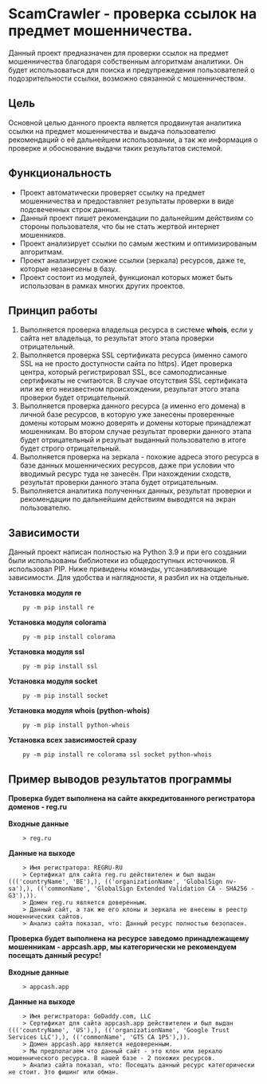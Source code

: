 # ScamCrawler - проверка ссылок на предмет мошенничества.
Данный проект предназначен для проверки ссылок на предмет мошенничества благодаря собственным алгоритмам аналитики. Он будет использоваться для поиска и предупрежедения пользователей о подозрительности ссылки, возможно связанной с мошенничеством.

## Цель
Основной целью данного проекта является продвинутая аналитика ссылки на предмет мошенничества и выдача пользователю рекомендаций о её дальнейшем использовании, а так же информация о проверке и обоснование выдачи таких результатов системой.

## Функциональность
* Проект автоматически проверяет ссылку на предмет мошенничества и предоставляет результаты проверки в виде подсвеченных строк данных.
* Данный проект пишет рекомендации по дальнейшим действиям со стороны пользователя, что бы не стать жертвой интернет мошенников.
* Проект анализирует ссылки по самым жестким и оптимизированым алгоритмам.
* Проект анализирует схожие ссылки (зеркала) ресурсов, даже те, которые незанесены в базу.
* Проект состоит из модулей, функционал которых может быть использован в рамках многих других проектов.

## Принцип работы
1. Выполняется проверка владельца ресурса в системе **whois**, если у сайта нет владельца, то результат этого этапа проверки отрицательный.
2. Выполняется проверка SSL сертификата ресурса (именно самого SSL на не просто доступности сайта по https). Идет проверка центра, который регистрировал SSL, все самоподписанные сертификаты не считаются. В случае отсутствия SSL сертификата или же его неизвестном происхождении, результат этого этапа проверки будет отрицательный.
3. Выполняется проверка данного ресурса (а именно его домена) в личной базе ресурсов, в которую уже занесены проверенные домены которым можно доверять и домены которые принадлежат мошенникам. Во втором случае результат проверки данного этапа будет отрицательный и резульат выданный пользователю в итоге будет строго отрицательный.
4. Выполняется проверка на зеркала - похожие адреса этого ресурса в базе данных мошеннических ресурсов, даже при условии что вводимый ресурс туда не занесён. При нахождении сходств, результат проверки данного этапа будет отрицательным.
5. Выполняется аналитика полученных данных, результат проверки и рекомендации по дальнейшим действиям выводятся на экран пользователю.

## Зависимости
Данный проект написан полностью на Python 3.9 и при его создании были использованы библиотеки из общедоступных источников. Я использовал PIP.
Ниже привидены команды, утсанавливающие зависимости. Для удобства и наглядности, я разбил их на отдельные.

**Установка модуля re**
```python3
	py -m pip install re
```

**Установка модуля colorama**
```python3
	py -m pip install colorama
```

**Установка модуля ssl**
```python3
	py -m pip install ssl
```

**Установка модуля socket**
```python3
	py -m pip install socket
```

**Установка модуля whois (python-whois)**
```python3
	py -m pip install python-whois
```

**Установка всех зависимостей сразу**
```python3
	py -m pip install re colorama ssl socket python-whois
```

## Пример выводов результатов программы 
**Проверка будет выполнена на сайте аккредитованного регистратора доменов - reg.ru** <br><br>
**Входные данные**
```
	> reg.ru
```
**Данные на выходе**
```
	> Имя регистратора: REGRU-RU
	> Сертификат для сайта reg.ru действителен и был выдан ((('countryName', 'BE'),), (('organizationName', 'GlobalSign nv-sa'),), (('commonName', 'GlobalSign Extended Validation CA - SHA256 - G3'),)).
	> Домен reg.ru является доверенным.
	> Данный сайт, а так же его клоны и зеркала не внесены в реестр мошеннических сайтов.
	> Анализ сайта показал, что: Данный ресурс полностью безопасен.
```

**Проверка будет выполнена на ресурсе заведомо принадлежащему мошенникам - appcash.app, мы категорически не рекомендуем посещать данный ресурс!** <br><br>
**Входные данные**
```
	> appcash.app
```
**Данные на выходе**
```
	> Имя регистратора: GoDaddy.com, LLC
	> Сертификат для сайта appcash.app действителен и был выдан ((('countryName', 'US'),), (('organizationName', 'Google Trust Services LLC'),), (('commonName', 'GTS CA 1P5'),)).
	> Домен appcash.app является недоверенным.
	> Мы предполагаем что данный сайт - это клон или зеркало мошеннического ресурса. В нашей базе - 2 похожих ресурсов.
	> Анализ сайта показал, что: Посещать данный ресурс категорически не стоит. Это фишинг или обман.
```
